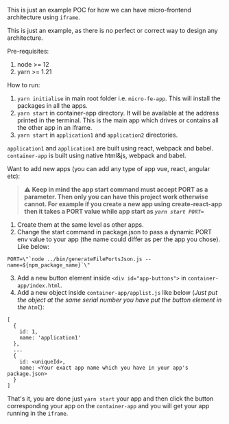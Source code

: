 This is just an example POC for how we can have micro-frontend architecture using `iframe`.


This is just an example, as there is no perfect or correct way to design any architecture.

Pre-requisites:

1. node >= 12
2. yarn >= 1.21

How to run:

1. `yarn initialise` in main root folder i.e. `micro-fe-app`. This will install the packages in all the apps.
2. `yarn start` in container-app directory. It will be available at the address printed in the terminal.
This is the main app which drives or contains all the other app in an iframe.
3. `yarn start` in `application1` and `application2` directories.

`application1` and `application1` are built using react, webpack and babel.
`container-app` is built using native html&js, webpack and babel.

Want to add new apps (you can add any type of app vue, react, angular etc):
>:warning: **Keep in mind the app start command must accept PORT as a parameter. Then only you can have this project work otherwise cannot. For example if you create a new app using create-react-app then it takes a PORT value while app start as _`yarn start PORT=`_**

1. Create them at the same level as other apps.
2. Change the start command in package.json to pass a dynamic PORT env value to your app (the name could differ as per the app you chose). Like below:
```
PORT=\"`node ../bin/generateFilePortsJson.js --name=${npm_package_name}`\"
```
3. Add a new button element inside `<div id="app-buttons">` in `container-app/index.html`.
4. Add a new object inside `container-app/applist.js` like below (_Just put the object at the same serial number you have put the button element in the `html`_):
```
[
  {
    id: 1,
    name: 'application1'
  },
  ...
  {
    id: <uniqueId>,
    name: <Your exact app name which you have in your app's package.json>
  }
]
```
That's it, you are done just `yarn start` your app and then click the button corresponding your app on the `container-app` and you will get your app running in the `iframe`.